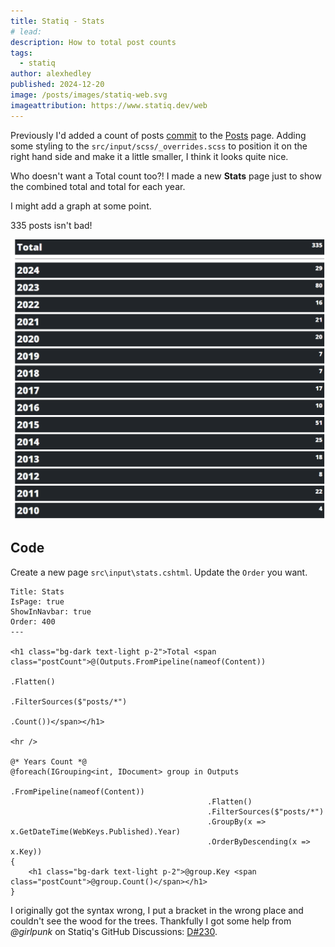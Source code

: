 ```yaml
---
title: Statiq - Stats
# lead:
description: How to total post counts
tags:
  - statiq
author: alexhedley
published: 2024-12-20
image: /posts/images/statiq-web.svg
imageattribution: https://www.statiq.dev/web
---
```


<!-- # Statiq - Stats -->

Previously I'd added a count of posts [commit](https://github.com/AlexHedley/blog/commit/ce65090ba756000610f09653603efc6e3e5e7da6) to the [Posts](https://alexhedley.com/blog/posts/) page. Adding some styling to the `src/input/scss/_overrides.scss` to position it on the right hand side and make it a little smaller, I think it looks quite nice.

Who doesn't want a Total count too?! I made a new **Stats** page just to show the combined total and total for each year.

I might add a graph at some point.

335 posts isn't bad!

![Stats](images/blog/stats.png "Stats")

## Code

Create a new page `src\input\stats.cshtml`. Update the `Order` you want.

```
Title: Stats
IsPage: true
ShowInNavbar: true
Order: 400
---

<h1 class="bg-dark text-light p-2">Total <span class="postCount">@(Outputs.FromPipeline(nameof(Content))
                                                                        .Flatten()
                                                                        .FilterSources($"posts/*")
                                                                        .Count())</span></h1>

<hr />

@* Years Count *@
@foreach(IGrouping<int, IDocument> group in Outputs
                                            .FromPipeline(nameof(Content))
                                            .Flatten()
                                            .FilterSources($"posts/*")
                                            .GroupBy(x => x.GetDateTime(WebKeys.Published).Year)
                                            .OrderByDescending(x => x.Key))
{
    <h1 class="bg-dark text-light p-2">@group.Key <span class="postCount">@group.Count()</span></h1>
}
```

I originally got the syntax wrong, I put a bracket in the wrong place and couldn't see the wood for the trees. Thankfully I got some help from _@girlpunk_ on Statiq's GitHub Discussions: [D#230](https://github.com/orgs/statiqdev/discussions/230).

